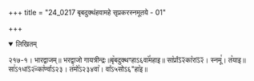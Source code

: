 +++
title = "24_0217 बृबदुक्थंहवामहे सृप्रकरस्नमूतये - 01"

+++
<details open><summary>लिखितम्</summary>

२१७-१। भारद्वाजम्॥ भरद्वाजो गायत्रीन्द्रः॥बृ꣥बदुक्थꣳहाऽ६वा꣥꣯महाइ॥ सा꣡र्प्राऽ᳒२᳒का꣡राऽ᳒२᳒। स्नमू꣯। त꣡याइ॥ सा꣢ऽ१धाऽ᳒२ᳲ᳒का꣡र्ण्वाऽ२३। त꣢मो꣡ऽ२३४वा꣥। वा꣤ऽ५सोऽ६"हा꣥इ॥
</details>